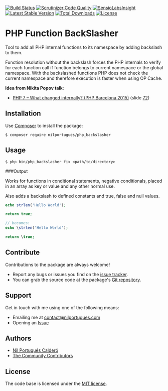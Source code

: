 [![Build Status](https://travis-ci.org/nilportugues/php_backslasher.svg)](https://travis-ci.org/nilportugues/php_backslasher)
[![Scrutinizer Code Quality](https://scrutinizer-ci.com/g/nilportugues/php_backslasher/badges/quality-score.png?b=master)](https://scrutinizer-ci.com/g/nilportugues/php_backslasher/?branch=master) [![SensioLabsInsight](https://insight.sensiolabs.com/projects/809a5ba0-e7a0-4d05-8533-e94fa0bd8b9a/mini.png)](https://insight.sensiolabs.com/projects/809a5ba0-e7a0-4d05-8533-e94fa0bd8b9a) [![Latest Stable Version](https://poser.pugx.org/nilportugues/php_backslasher/v/stable)](https://packagist.org/packages/nilportugues/php_backslasher) [![Total Downloads](https://poser.pugx.org/nilportugues/php_backslasher/downloads)](https://packagist.org/packages/nilportugues/php_backslasher) [![License](https://poser.pugx.org/nilportugues/php_backslasher/license)](https://packagist.org/packages/nilportugues/php_backslasher)

# PHP Function BackSlasher

Tool to add all PHP internal functions to its namespace by adding backslash to them.

Function resolution without the backslash forces the PHP internals to verify for each function call if function belongs to current namespace or the global namespace. With the backslashed functions PHP does not check the current namespace and therefore execution is faster when using OP Cache.

**Idea from Nikita Popov talk**: 
- [PHP 7 – What changed internally? (PHP Barcelona 2015)](http://www.slideshare.net/nikita_ppv/php-7-what-changed-internally-php-barcelona-2015) (slide [72](http://image.slidesharecdn.com/php7internals-151101105627-lva1-app6891/95/php-7-what-changed-internally-php-barcelona-2015-72-638.jpg?cb=1446375542))

## Installation

Use [Composer](https://getcomposer.org) to install the package:

```
$ composer require nilportugues/php_backslasher
```

## Usage

```
$ php bin/php_backslasher fix <path/to/directory>
```

###Output

Works for functions in conditional statements, negative conditionals, placed in an array as key or value and any other normal use.

Also adds a backslash to defined constants and true, false and null values.

```php
echo strlen('Hello World');

return true;

// becomes:
echo \strlen('Hello World');

return \true;
```


## Contribute

Contributions to the package are always welcome!

* Report any bugs or issues you find on the [issue tracker](https://github.com/nilportugues/php_backslasher/issues/new).
* You can grab the source code at the package's [Git repository](https://github.com/nilportugues/php_backslasher).



## Support

Get in touch with me using one of the following means:

 - Emailing me at <contact@nilportugues.com>
 - Opening an [Issue](https://github.com/nilportugues/php_backslasher/issues/new)



## Authors

* [Nil Portugués Calderó](http://nilportugues.com)
* [The Community Contributors](https://github.com/nilportugues/php_backslasher/graphs/contributors)


## License
The code base is licensed under the [MIT license](LICENSE).

